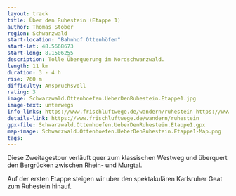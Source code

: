 ```yaml
---
layout: track
title: Über den Ruhestein (Etappe 1)
author: Thomas Stober
region: Schwarzwald
start-location: "Bahnhof Ottenhöfen"
start-lat: 48.5668673
start-long: 8.1506255
description: Tolle Überquerung im Nordschwarzwald.
length: 11 km
duration: 3 - 4 h
rise: 760 m
difficulty: Anspruchsvoll
rating: 3
image: Schwarzwald.Ottenhoefen.UeberDenRuhestein.Etappe1.jpg
image-text: unterwegs
info-links: https://www.frischluftwege.de/wandern/ruhestein https://www.inslichtruecken.de
details-link: https://www.frischluftwege.de/wandern/ruhestein
gpx-file: Schwarzwald.Ottenhoefen.UeberDenRuhestein.Etappe1.gpx
map-image: Schwarzwald.Ottenhoefen.UeberDenRuhestein.Etappe1-Map.png
tags: 
---
```




Diese Zweitagestour verläuft quer zum klassischen Westweg und überquert den Bergrücken zwischen Rhein- und Murgtal.

Auf der ersten Etappe steigen wir uber den spektakulären Karlsruher Geat zum Ruhestein hinauf.



